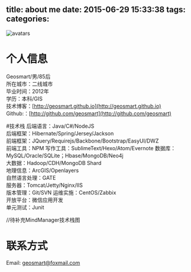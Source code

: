 title: about me
date: 2015-06-29 15:33:38
tags:
categories:
---
![avatars](https://avatars1.githubusercontent.com/u/3156608?v=3&s=128)  

# 个人信息
Geosmart/男/85后  
所在城市：二线城市  
毕业时间：2012年  
学历：本科/GIS  
技术博客：[http://geosmart.github.io](http://geosmart.github.io)   
Github:：[http://github.com/geosmart](http://github.com/geosmart)

#技术栈
后端语言：Java/C#/NodeJS  
后端框架：Hibernate/Spring/Jersey/Jackson  
前端框架：JQuery/Requirejs/Backbone/Bootstrap/EasyUI/DWZ  
前端工具：NPM
写作工具：SublimeText/Hexo/Atom/Evernote
数据库：MySQL/Oracle/SQLite；Hbase/MongoDB/Neo4j   
大数据：Hadoop/CDH/MongoDB Shard     
地理信息：ArcGIS/Openlayers  
自然语言处理：GATE    
服务器：Tomcat/Jetty/Nginx/IIS   
版本管理：Git/SVN
运维实施：CentOS/Zabbix   
开放平台：微信应用开发   
单元测试：Junit   


//待补充MindManager技术栈图

# 联系方式
Email: geosmart@foxmail.com
